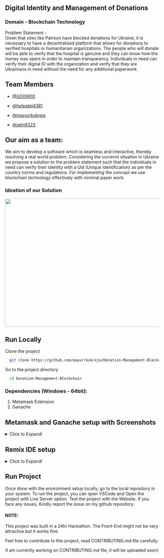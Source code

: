 ## Digital Identity and Management of Donations

### Domain - Blockchain Technology 

Problem Statement -  
Given that sites like Patreon have blocked donations for Ukraine,
it is necessary to have a decentralized platform that allows for
donations to verified hospitals or humanitarian organizations.
The people who will donate will be able to verify that the hospital
is genuine and they can know how the money was spent in order
to maintain transparency. Individuals in need can verify their
digital ID with the organization and verify that they are
Ukrainians in need without the need for any additional
paperwork.
    
## Team Members

- [@GD09910](https://github.com/GD0910)

- [@hetpatel4381](https://github.com/hetpatel4381)

- [@mayurrkukreja](https://github.com/mayurrkukreja)

- [@jatin9323](https://github.com/jatin9323)


## Our aim as a team:

We aim to develop a software which is seamless and interactive, thereby
resolving a real world problem. Considering the currennt situation in Ukraine
we propose a solution to the problem statement such that the individuals in need can
verify their identity with a Uid (Unique Identification) as per the country norms and regulations.
For implementing the concept we use blockchain technology effectively with minimal paper work.

### Ideation of our Solution

<img src="https://github.com/mayurrkukreja/buggyBytes-TSEC-Hacks-2022/blob/main/assets/img/ideation.png?raw=true" width="620" height="420">


## Run Locally

Clone the project

```bash
  git clone https://github.com/mayurrkukreja/Donation-Management-Blockchain.git
```

Go to the project directory

```bash
  cd Donation-Management-Blockchain
```

### Dependencies (Windows - 64bit):


1. Metamask Extension
2. Ganache 

## Metamask and Ganache setup with Screenshots

<details>
    <summary> Click to Expand! </summary>
    <br>
<img src="https://github.com/mayurrkukreja/Donation-Management-Blockchain/blob/main/assets/screenshots/1.png?raw=true" width="620" height="420">
<img src="https://github.com/mayurrkukreja/Donation-Management-Blockchain/blob/main/assets/screenshots/2.png?raw=true" width="620" height="420">
<img src="https://github.com/mayurrkukreja/Donation-Management-Blockchain/blob/main/assets/screenshots/3.png?raw=true" width="620" height="420">
<img src="https://github.com/mayurrkukreja/Donation-Management-Blockchain/blob/main/assets/screenshots/4.png?raw=true" width="620" height="420">
<img src="https://github.com/mayurrkukreja/Donation-Management-Blockchain/blob/main/assets/screenshots/5.png?raw=true" width="620" height="420">
<img src="https://github.com/mayurrkukreja/Donation-Management-Blockchain/blob/main/assets/screenshots/6.png?raw=true" width="620" height="420">
</details>

## Remix IDE setup

<details>
    <summary> Click to Expand! </summary>
    <br>
<img src="https://github.com/mayurrkukreja/Donation-Management-Blockchain/blob/main/assets/screenshots/7.png?raw=true" width="620" height="420">
<img src="https://github.com/mayurrkukreja/Donation-Management-Blockchain/blob/main/assets/screenshots/8.png?raw=true" width="620" height="420">
<img src="https://github.com/mayurrkukreja/Donation-Management-Blockchain/blob/main/assets/screenshots/9.png?raw=true" width="620" height="420">
<img src="https://github.com/mayurrkukreja/Donation-Management-Blockchain/blob/main/assets/screenshots/10.png?raw=true" width="620" height="420">
</details>



## Run Project

Once done with the environment setup locally, go to the
local repository in your system.
To run the project, you can open VSCode and Open the project
with Live Server option.
Test the project with the Website.
If you face any issues, Kindly report the issue on my github
repository.


#### NOTE: 
This project was built in a 24hr Hackathon. The Front-End might not
be very attractive but it works fine.

Feel free to contribute to this project, read CONTRIBUTING.md file carefully.

(I am currently working on CONTRIBUTING.md file, it will be uploaded soon)
